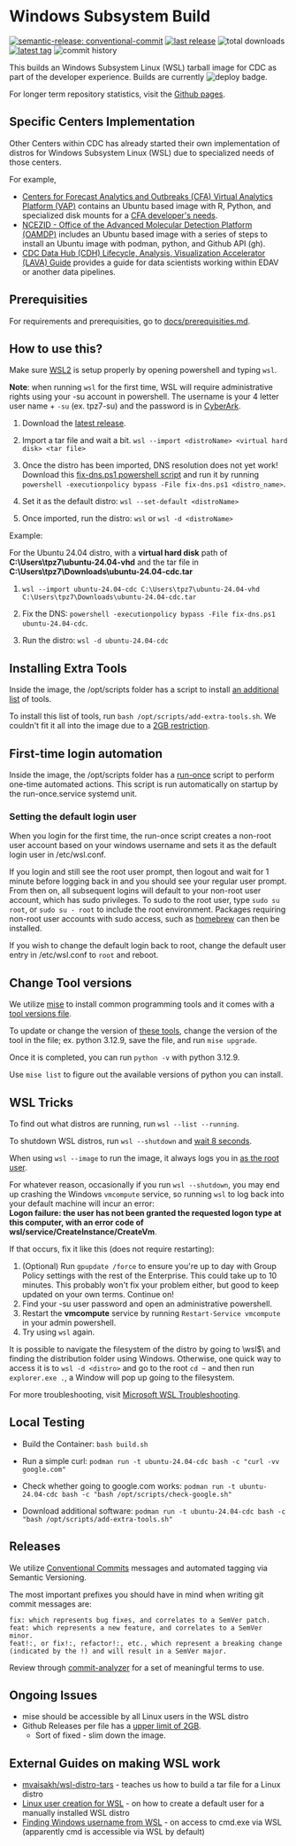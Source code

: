 # Windows Subsystem Build

[![semantic-release: conventional-commit](https://img.shields.io/badge/semantic--release-conventionalcommit-e10079?logo=semantic-release&style=for-the-badge)](https://github.com/semantic-release/semantic-release)
[![last release](https://cdc-badge.app.cloud.gov/github/release-date/cdcent/ocio-wsl?style=for-the-badge)](https://github.com/cdcent/ocio-wsl/releases)
![total downloads](https://cdc-badge.app.cloud.gov/github/downloads/cdcent/ocio-wsl/total?style=for-the-badge)
[![latest tag](https://cdc-badge.app.cloud.gov/github/v/tag/cdcent/ocio-wsl?style=for-the-badge)](https://github.com/cdcent/ocio-wsl/releases)
![commit history](https://cdc-badge.app.cloud.gov/github/commit-activity/y/cdcent/ocio-wsl?label=commits&style=for-the-badge)

This builds an Windows Subsystem Linux (WSL) tarball image for CDC as part of the developer experience. Builds are currently ![deploy badge](https://github.com/cdcent/ocio-wsl/actions/workflows/distro.yml/badge.svg).

For longer term repository statistics, visit the [Github pages](https://bookish-fishstick-m61kqvo.pages.github.io/cdcent/ocio-wsl/latest-report/report.html).

## Specific Centers Implementation

Other Centers within CDC has already started their own implementation of distros for Windows Subsystem Linux (WSL) due to specialized needs of those centers.

For example,

- [Centers for Forecast Analytics and Outbreaks (CFA) Virtual Analytics Platform (VAP)](https://github.com/cdcent/cfa-vap-autoconfig) contains an Ubuntu based image with R, Python, and specialized disk mounts for a [CFA developer's needs](https://github.com/cdcent/cfa-vap-user-guides/blob/main/src/IV-wsl/00-wsl_intro.md).
- [NCEZID - Office of the Advanced Molecular Detection Platform (OAMDP)](https://github.com/cdcent/oamd-infra-utils/blob/develop/docs/WSL_INSTALL_GUIDE.md) includes an Ubuntu based image with a series of steps to install an Ubuntu image with podman, python, and Github API (gh).
- [CDC Data Hub (CDH) Lifecycle, Analysis, Visualization Accelerator (LAVA) Guide](https://wcms-wp-intra.cdc.gov/datahub/dashboards/recipes/wsl_on_prem_configure.html) provides a guide for data scientists working within EDAV or another data pipelines.

## Prerequisities

For requirements and prerequisities, go to [docs/prerequisities.md](docs/prerequisites.md).

## How to use this?

Make sure [WSL2](https://learn.microsoft.com/en-us/windows/wsl/install) is setup properly by opening powershell and typing `wsl`.

**Note**: when running `wsl` for the first time, WSL will require administrative rights using your -su account in powershell. The username is your 4 letter user name + `-su` (ex. tpz7-su) and the password is in [CyberArk](https://cyber.cdc.gov).

1. Download the [latest release](https://github.com/cdcent/ocio-wsl/releases/latest).

2. Import a tar file and wait a bit.
   `wsl --import <distroName> <virtual hard disk> <tar file>`

3. Once the distro has been imported, DNS resolution does not yet work! Download this [fix-dns.ps1 powershell script](./scripts/fix-dns.ps1) and run it by running `powershell -executionpolicy bypass -File fix-dns.ps1 <distro_name>`.

4. Set it as the default distro:
   `wsl --set-default <distroName>`

5. Once imported, run the distro:
   `wsl` or `wsl -d <distroName>`

Example:

For the Ubuntu 24.04 distro, with a **virtual hard disk** path of **C:\Users\tpz7\ubuntu-24.04-vhd** and the tar file in **C:\Users\tpz7\Downloads\ubuntu-24.04-cdc.tar**

1. `wsl --import ubuntu-24.04-cdc C:\Users\tpz7\ubuntu-24.04-vhd C:\Users\tpz7\Downloads\ubuntu-24.04-cdc.tar`

2. Fix the DNS: `powershell -executionpolicy bypass -File fix-dns.ps1 ubuntu-24.04-cdc`.

3. Run the distro: `wsl -d ubuntu-24.04-cdc`

## Installing Extra Tools

Inside the image, the /opt/scripts folder has a script to install [an additional list](./scripts/add-extra-tools.sh) of tools.

To install this list of tools, run `bash /opt/scripts/add-extra-tools.sh`. We couldn't fit it all into the image due to a [2GB restriction](https://docs.github.com/en/repositories/releasing-projects-on-github/about-releases#storage-and-bandwidth-quotas).

## First-time login automation

Inside the image, the /opt/scripts folder has a [run-once](./scripts/run-once.sh) script to perform one-time automated actions. This script is run automatically on startup by the run-once.service systemd unit.

### Setting the default login user
When you login for the first time, the run-once script creates a non-root user account based on your windows username and sets it as the default login user in /etc/wsl.conf.

If you login and still see the root user prompt, then logout and wait for 1 minute before logging back in and you should see your regular user prompt. From then on, all subsequent logins will default to your non-root user account, which has sudo privileges. To sudo to the root user, type `sudo su root`, or `sudo su - root` to include the root environment. Packages requiring non-root user accounts with sudo access, such as [homebrew](https://brew.sh/) can then be installed. 

If you wish to change the default login back to root, change the default user entry in /etc/wsl.conf to `root` and reboot.

## Change Tool versions

We utilize [mise](https://mise.jdx.dev/getting-started.html) to install common programming tools and it comes with a [tool versions file](./config/config.toml).

To update or change the version of [these tools](./config/.tool-versions), change the version of the tool in the file; ex. python 3.12.9, save the file, and run `mise upgrade`.

Once it is completed, you can run `python -v` with python 3.12.9.

Use `mise list` to figure out the available versions of python you can install.

## WSL Tricks

To find out what distros are running, run `wsl --list --running`.

To shutdown WSL distros, run `wsl --shutdown` and [wait 8 seconds](https://learn.microsoft.com/en-us/windows/wsl/wsl-config#the-8-second-rule).

When using `wsl --image` to run the image, it always logs you in [as the root user](https://learn.microsoft.com/en-us/windows/wsl/use-custom-distro#add-wsl-specific-components-like-a-default-user).

For whatever reason, occasionally if you run `wsl --shutdown`, you may end up crashing the Windows `vmcompute` service, so running `wsl` to log back into your default machine will incur an error:  
**Logon failure: the user has not been granted the requested logon type at this computer, with an error code of wsl/service/CreateInstance/CreateVm**.

If that occurs, fix it like this (does not require restarting):

1. (Optional) Run `gpupdate /force` to ensure you're up to day with Group Policy settings with the rest of the Enterprise. This could take up to 10 minutes. This probably won't fix your problem either, but good to keep updated on your own terms. Continue on!
1. Find your -su user password and open an administrative powershell.
1. Restart the **vmcompute** service by running `Restart-Service vmcompute` in your admin powershell.
1. Try using `wsl` again.

It is possible to navigate the filesystem of the distro by going to \\wsl$\ and finding the distribution folder using Windows. Otherwise, one quick way to access it is to `wsl -d <distro>` and go to the root `cd ~` and then run `explorer.exe .`, a Window will pop up going to the filesystem.

For more troubleshooting, visit [Microsoft WSL Troubleshooting](https://learn.microsoft.com/en-us/windows/wsl/troubleshooting).

## Local Testing

- Build the Container: `bash build.sh`

- Run a simple curl: `podman run -t ubuntu-24.04-cdc bash -c "curl -vv google.com"`

- Check whether going to google.com works: `podman run -t ubuntu-24.04-cdc bash -c "bash /opt/scripts/check-google.sh"`

- Download additional software: `podman run -t ubuntu-24.04-cdc bash -c "bash /opt/scripts/add-extra-tools.sh"`

## Releases

We utilize [Conventional Commits](https://www.conventionalcommits.org/en/v1.0.0/) messages and automated tagging via Semantic Versioning.

The most important prefixes you should have in mind when writing git commit messages are:

    fix: which represents bug fixes, and correlates to a SemVer patch.
    feat: which represents a new feature, and correlates to a SemVer minor.
    feat!:, or fix!:, refactor!:, etc., which represent a breaking change (indicated by the !) and will result in a SemVer major.

Review through [commit-analyzer](https://github.com/semantic-release/commit-analyzer/blob/master/lib/default-release-rules.js) for a set of meaningful terms to use.

## Ongoing Issues

- mise should be accessible by all Linux users in the WSL distro
- Github Releases per file has a [upper limit of 2GB](https://docs.github.com/en/repositories/releasing-projects-on-github/about-releases#storage-and-bandwidth-quotas).
  - Sort of fixed - slim down the image.

## External Guides on making WSL work

- [mvaisakh/wsl-distro-tars](https://github.com/mvaisakh/wsl-distro-tars) - teaches us how to build a tar file for a Linux distro
- [Linux user creation for WSL](https://superuser.com/questions/1566022/how-to-set-default-user-for-manually-installed-wsl-distro) - on how to create a default user for a manually installed WSL distro
- [Finding Windows username from WSL](https://www.reddit.com/r/bashonubuntuonwindows/comments/8dhhrr/comment/dxn9obq/) - on access to cmd.exe via WSL (apparently cmd is accessible via WSL by default)

